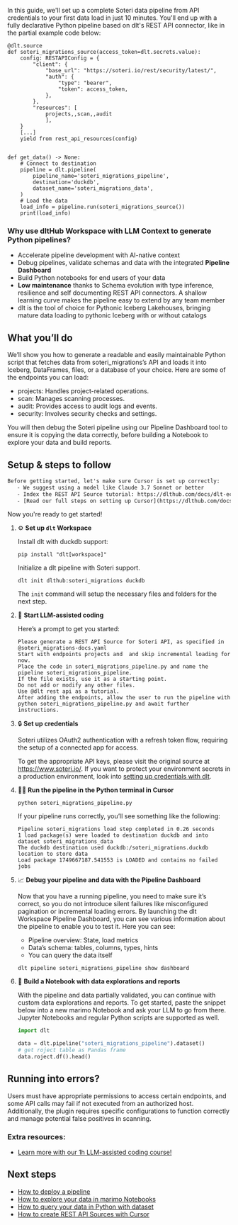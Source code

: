 In this guide, we'll set up a complete Soteri data pipeline from API credentials to your first data load in just 10 minutes. You'll end up with a fully declarative Python pipeline based on dlt's REST API connector, like in the partial example code below:

```python-outcome
@dlt.source
def soteri_migrations_source(access_token=dlt.secrets.value):
    config: RESTAPIConfig = {
        "client": {
            "base_url": "https://soteri.io/rest/security/latest/",
            "auth": {
                "type": "bearer",
                "token": access_token,
            },
        },
        "resources": [
            projects,,scan,,audit
            ],
    }
    [...]
    yield from rest_api_resources(config)


def get_data() -> None:
    # Connect to destination
    pipeline = dlt.pipeline(
        pipeline_name='soteri_migrations_pipeline',
        destination='duckdb',
        dataset_name='soteri_migrations_data', 
    )
    # Load the data
    load_info = pipeline.run(soteri_migrations_source())
    print(load_info) 
```

### Why use dltHub Workspace with LLM Context to generate Python pipelines?

- Accelerate pipeline development with AI-native context
- Debug pipelines, validate schemas and data with the integrated **Pipeline Dashboard**
- Build Python notebooks for end users of your data
- **Low maintenance** thanks to Schema evolution with type inference, resilience and self documenting REST API connectors. A shallow learning curve makes the pipeline easy to extend by any team member
- dlt is the tool of choice for Pythonic Iceberg Lakehouses, bringing mature data loading to pythonic Iceberg with or without catalogs

## What you’ll do

We’ll show you how to generate a readable and easily maintainable Python script that fetches data from soteri_migrations’s API and loads it into Iceberg, DataFrames, files, or a database of your choice. Here are some of the endpoints you can load:

- projects: Handles project-related operations.
- scan: Manages scanning processes.
- audit: Provides access to audit logs and events.
- security: Involves security checks and settings.

You will then debug the Soteri pipeline using our Pipeline Dashboard tool to ensure it is copying the data correctly, before building a Notebook to explore your data and build reports.

## Setup & steps to follow

```default
Before getting started, let's make sure Cursor is set up correctly:
   - We suggest using a model like Claude 3.7 Sonnet or better
   - Index the REST API Source tutorial: https://dlthub.com/docs/dlt-ecosystem/verified-sources/rest_api/ and add it to context as **@dlt rest api**
   - [Read our full steps on setting up Cursor](https://dlthub.com/docs/dlt-ecosystem/llm-tooling/cursor-restapi#23-configuring-cursor-with-documentation)
```

Now you're ready to get started!

1. ⚙️ **Set up `dlt` Workspace**
    
    Install dlt with duckdb support:
    ```shell
    pip install "dlt[workspace]"
    ```

    Initialize a dlt pipeline with Soteri support.
    ```shell
    dlt init dlthub:soteri_migrations duckdb
    ```

    The `init` command will setup the necessary files and folders for the next step.
    
2. 🤠 **Start LLM-assisted coding**
    
    Here’s a prompt to get you started:
    
    ```prompt
    Please generate a REST API Source for Soteri API, as specified in @soteri_migrations-docs.yaml 
    Start with endpoints projects and  and skip incremental loading for now. 
    Place the code in soteri_migrations_pipeline.py and name the pipeline soteri_migrations_pipeline. 
    If the file exists, use it as a starting point. 
    Do not add or modify any other files. 
    Use @dlt rest api as a tutorial. 
    After adding the endpoints, allow the user to run the pipeline with python soteri_migrations_pipeline.py and await further instructions.
    ```

    
3. 🔒 **Set up credentials** 
    
    Soteri utilizes OAuth2 authentication with a refresh token flow, requiring the setup of a connected app for access.
    
    To get the appropriate API keys, please visit the original source at https://www.soteri.io/.
    If you want to protect your environment secrets in a production environment, look into [setting up credentials with dlt](https://dlthub.com/docs/walkthroughs/add_credentials).
    
4. 🏃‍♀️ **Run the pipeline in the Python terminal in Cursor**
    
    ```shell
    python soteri_migrations_pipeline.py
    ```
    
    If your pipeline runs correctly, you’ll see something like the following:
    
    ```shell
    Pipeline soteri_migrations load step completed in 0.26 seconds
    1 load package(s) were loaded to destination duckdb and into dataset soteri_migrations_data
    The duckdb destination used duckdb:/soteri_migrations.duckdb location to store data
    Load package 1749667187.541553 is LOADED and contains no failed jobs
    ```
    
5. 📈 **Debug your pipeline and data with the Pipeline Dashboard**

    Now that you have a running pipeline, you need to make sure it’s correct, so you do not introduce silent failures like misconfigured pagination or incremental loading errors. By launching the dlt Workspace Pipeline Dashboard, you can see various information about the pipeline to enable you to test it. Here you can see:
    - Pipeline overview: State, load metrics
    - Data’s schema: tables, columns, types, hints
    - You can query the data itself
    
    ```shell
    dlt pipeline soteri_migrations_pipeline show dashboard
    ```
    
6. 🐍 **Build a Notebook with data explorations and reports**

    With the pipeline and data partially validated, you can continue with custom data explorations and reports. To get started, paste the snippet below into a new marimo Notebook and ask your LLM to go from there. Jupyter Notebooks and regular Python scripts are supported as well.

    
    ```python
    import dlt

   data = dlt.pipeline("soteri_migrations_pipeline").dataset()
   # get roject table as Pandas frame
   data.roject.df().head()
    ```

## Running into errors?

Users must have appropriate permissions to access certain endpoints, and some API calls may fail if not executed from an authorized host. Additionally, the plugin requires specific configurations to function correctly and manage potential false positives in scanning.

### Extra resources:

- [Learn more with our 1h LLM-assisted coding course!](https://www.youtube.com/watch?v=GGid70rnJuM)

## Next steps

- [How to deploy a pipeline](https://dlthub.com/docs/walkthroughs/deploy-a-pipeline)
- [How to explore your data in marimo Notebooks](https://dlthub.com/docs/general-usage/dataset-access/marimo)
- [How to query your data in Python with dataset](https://dlthub.com/docs/general-usage/dataset-access/dataset)
- [How to create REST API Sources with Cursor](https://dlthub.com/docs/dlt-ecosystem/llm-tooling/cursor-restapi)
